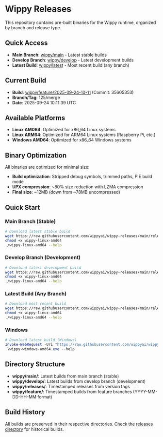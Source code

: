 # Wippy Releases

This repository contains pre-built binaries for the Wippy runtime, organized by branch and release type.

## Quick Access

- **Main Branch**: [wippy/main](./main/) - Latest stable builds
- **Develop Branch**: [wippy/develop](./develop/) - Latest development builds
- **Latest Build**: [wippy/latest](./latest/) - Most recent build (any branch)

## Current Build

- **Build**: [wippy/feature/2025-09-24-10-11](./wippy/feature/2025-09-24-10-11/) (Commit: 35605353)
- **Branch/Tag**: 125/merge
- **Date**: 2025-09-24 10:11:39 UTC

## Available Platforms

- **Linux AMD64**: Optimized for x86_64 Linux systems
- **Linux ARM64**: Optimized for ARM64 Linux systems (Raspberry Pi, etc.)
- **Windows AMD64**: Optimized for x86_64 Windows systems

## Binary Optimization

All binaries are optimized for minimal size:
- **Build optimization**: Stripped debug symbols, trimmed paths, PIE build mode
- **UPX compression**: ~80% size reduction with LZMA compression
- **Final size**: ~12MB (down from ~78MB uncompressed)

## Quick Start

### Main Branch (Stable)
```bash
# Download latest stable build
wget https://raw.githubusercontent.com/wippyai/wippy-releases/main/releases/wippy/main/wippy-linux-amd64
chmod +x wippy-linux-amd64
./wippy-linux-amd64 --help
```

### Develop Branch (Development)
```bash
# Download latest development build
wget https://raw.githubusercontent.com/wippyai/wippy-releases/main/releases/wippy/develop/wippy-linux-amd64
chmod +x wippy-linux-amd64
./wippy-linux-amd64 --help
```

### Latest Build (Any Branch)
```bash
# Download most recent build
wget https://raw.githubusercontent.com/wippyai/wippy-releases/main/releases/wippy/latest/wippy-linux-amd64
chmod +x wippy-linux-amd64
./wippy-linux-amd64 --help
```

### Windows
```powershell
# Download latest build (Windows)
Invoke-WebRequest -Uri "https://raw.githubusercontent.com/wippyai/wippy-releases/main/releases/wippy/latest/wippy-windows-amd64.exe" -OutFile "wippy-windows-amd64.exe"
.\wippy-windows-amd64.exe --help
```

## Directory Structure

- **wippy/main/**: Latest builds from main branch (stable)
- **wippy/develop/**: Latest builds from develop branch (development)
- **wippy/releases/**: Timestamped releases from version tags
- **wippy/feature/**: Timestamped builds from feature branches (YYYY-MM-DD-HH-MM format)

## Build History

All builds are preserved in their respective directories. Check the [releases directory](./) for historical builds.
